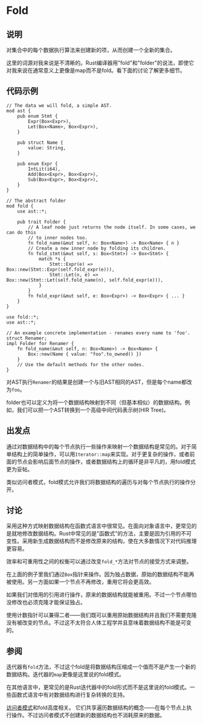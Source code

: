 # Fold

## 说明

对集合中的每个数据执行算法来创建新的项，从而创建一个全新的集合。

这里的词源对我来说是不清晰的。Rust编译器用"fold"和"folder"的说法，即使它对我来说在通常意义上更像是map而不是fold。看下面的讨论了解更多细节。

## 代码示例

```rust,ignore
// The data we will fold, a simple AST.
mod ast {
    pub enum Stmt {
        Expr(Box<Expr>),
        Let(Box<Name>, Box<Expr>),
    }

    pub struct Name {
        value: String,
    }

    pub enum Expr {
        IntLit(i64),
        Add(Box<Expr>, Box<Expr>),
        Sub(Box<Expr>, Box<Expr>),
    }
}

// The abstract folder
mod fold {
    use ast::*;

    pub trait Folder {
        // A leaf node just returns the node itself. In some cases, we can do this
        // to inner nodes too.
        fn fold_name(&mut self, n: Box<Name>) -> Box<Name> { n }
        // Create a new inner node by folding its children.
        fn fold_stmt(&mut self, s: Box<Stmt>) -> Box<Stmt> {
            match *s {
                Stmt::Expr(e) => Box::new(Stmt::Expr(self.fold_expr(e))),
                Stmt::Let(n, e) => Box::new(Stmt::Let(self.fold_name(n), self.fold_expr(e))),
            }
        }
        fn fold_expr(&mut self, e: Box<Expr>) -> Box<Expr> { ... }
    }
}

use fold::*;
use ast::*;

// An example concrete implementation - renames every name to 'foo'.
struct Renamer;
impl Folder for Renamer {
    fn fold_name(&mut self, n: Box<Name>) -> Box<Name> {
        Box::new(Name { value: "foo".to_owned() })
    }
    // Use the default methods for the other nodes.
}
```

对AST执行`Renamer`的结果是创建一个与旧AST相同的AST，但是每个name都改为`foo`。

folder也可以定义为将一个数据结构映射到不同（但基本相似）的数据结构。例如，我们可以把一个AST转换到一个高级中间代码表示树(HIR Tree)。

## 出发点

通过对数据结构中的每个节点执行一些操作来映射一个数据结构是常见的。对于简单结构上的简单操作，可以用`Iterator::map`来实现。对于更复杂的操作，或者前面的节点会影响后面节点的操作，或者数据结构上的循环是非平凡的，用fold模式更为妥帖。

类似访问者模式，fold模式允许我们将数据结构的遍历与对每个节点执行的操作分开。

## 讨论

采用这种方式映射数据结构在函数式语言中很常见。在面向对象语言中，更常见的是就地修改数据结构。Rust中常见的是"函数式"的方法，主要是因为引用的不可变性。采用新生成数据结构而不是修改原来的结构，使在大多数情况下对代码推理更容易。

效率和可重用性之间的权衡可以通过改变`fold_*`方法对节点的接受方式来调整。

在上面的例子里我们通过`Box`指针来操作。因为独占数据，原始的数据结构不能再被使用。另一方面如果一个节点不再修改，重用它将会更高效。

如果我们对借用的引用进行操作，原来的数据结构就能被重用。不过一个节点哪怕没修改也必须克隆才能保证独占。

使用计数指针可以兼得二者——我们既可以重用原始数据结构并且我们不需要克隆没有被改变的节点。不过这不太符合人体工程学并且意味着数据结构不能是可变的。

## 参阅

迭代器有`fold`方法，不过这个fold是将数据结构压缩成一个值而不是产生一个新的数据结构。迭代器的`map`更像是这里说的fold模式。

在其他语言中，更常见的是Rust迭代器中的fold形式而不是这里说的fold模式。一些函数式语言中有对数据结构进行复杂转换的支持。

[访问者模式](visitor.md)和fold高度相关。 它们共享遍历数据结构的概念——在每个节点上执行操作。不过访问者模式不创建新的数据结构也不消耗原来的数据。
